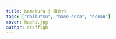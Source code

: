 ```yaml
---
title: Kamakura | 鎌倉市
tags: ["daibutsu", "hase-dera", "ocean"]
cover: hashi.jpg
author: steffigb
---
```


<re-img src="hashi.jpg" title="A bridge"></re-img>

<re-img src="daibutsusmall.jpg" title="Daibutsu"></re-img>

<re-img src="streets.jpg" title="Streets"></re-img>

